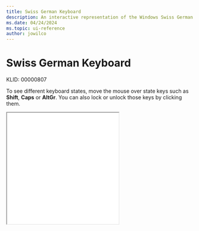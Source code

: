 ```yaml
---
title: Swiss German Keyboard
description: An interactive representation of the Windows Swiss German keyboard. To see different keyboard states, click or move the mouse over the state keys.
ms.date: 04/24/2024
ms.topic: ui-reference
author: jowilco
---
```


# Swiss German Keyboard

KLID: 00000807

To see different keyboard states, move the mouse over state keys such as **Shift**, **Caps** or **AltGr**. You can also lock or unlock those keys by clicking them.

<iframe src="kbdsg.html" height="300"></iframe>
